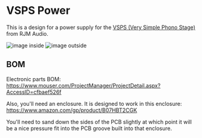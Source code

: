# VSPS Power

This is a design for a power supply for the [VSPS (Very Simple Phono Stage)](http://phonoclone.com/diy-pho5.html) from RJM Audio.

![image inside](https://i.imgur.com/5K1ULmV.png)
![image outside](https://i.imgur.com/zabOPOv.png)

## BOM

Electronic parts BOM: <https://www.mouser.com/ProjectManager/ProjectDetail.aspx?AccessID=cfbaef526f>

Also, you'll need an enclosure. It is designed to work in this enclosure: <https://www.amazon.com/gp/product/B07HBT2CGK>

You'll need to sand down the sides of the PCB slightly at which point it will be a nice pressure fit into the PCB groove built into that enclosure.
